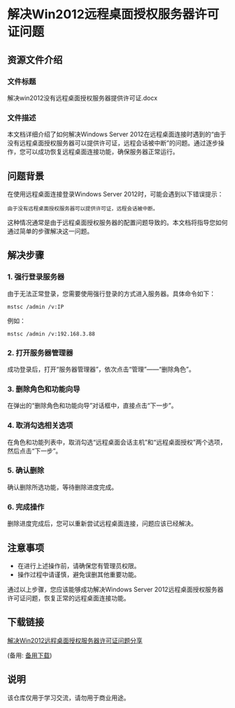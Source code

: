# 解决Win2012远程桌面授权服务器许可证问题

## 资源文件介绍

### 文件标题
解决win2012没有远程桌面授权服务器提供许可证.docx

### 文件描述
本文档详细介绍了如何解决Windows Server 2012在远程桌面连接时遇到的“由于没有远程桌面授权服务器可以提供许可证，远程会话被中断”的问题。通过逐步操作，您可以成功恢复远程桌面连接功能，确保服务器正常运行。

## 问题背景
在使用远程桌面连接登录Windows Server 2012时，可能会遇到以下错误提示：
```
由于没有远程桌面授权服务器可以提供许可证，远程会话被中断。
```
这种情况通常是由于远程桌面授权服务器的配置问题导致的。本文档将指导您如何通过简单的步骤解决这一问题。

## 解决步骤

### 1. 强行登录服务器
由于无法正常登录，您需要使用强行登录的方式进入服务器。具体命令如下：
```
mstsc /admin /v:IP
```
例如：
```
mstsc /admin /v:192.168.3.88
```

### 2. 打开服务器管理器
成功登录后，打开“服务器管理器”，依次点击“管理”——“删除角色”。

### 3. 删除角色和功能向导
在弹出的“删除角色和功能向导”对话框中，直接点击“下一步”。

### 4. 取消勾选相关选项
在角色和功能列表中，取消勾选“远程桌面会话主机”和“远程桌面授权”两个选项，然后点击“下一步”。

### 5. 确认删除
确认删除所选功能，等待删除进度完成。

### 6. 完成操作
删除进度完成后，您可以重新尝试远程桌面连接，问题应该已经解决。

## 注意事项
- 在进行上述操作前，请确保您有管理员权限。
- 操作过程中请谨慎，避免误删其他重要功能。

通过以上步骤，您应该能够成功解决Windows Server 2012远程桌面授权服务器许可证问题，恢复正常的远程桌面连接功能。

## 下载链接
[解决Win2012远程桌面授权服务器许可证问题分享](https://pan.quark.cn/s/24c4b7f8c455) 

(备用: [备用下载](https://pan.baidu.com/s/1v-Xcnw3CMo_kZK7D0XVqAw?pwd=1234))

## 说明

该仓库仅用于学习交流，请勿用于商业用途。
